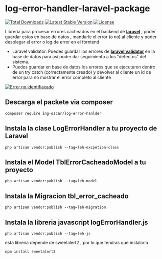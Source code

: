 

# log-error-handler-laravel-package 


<p align="left">
<a href="https://github.com/oscahumbertomr/log-error-handler-laravel-package"><img src="https://poser.pugx.org/ing-oscar/log-error-hanlder/d/total.svg" alt="Total Downloads"></a>
<a href="https://github.com/oscahumbertomr/log-error-handler-laravel-package"><img src="https://poser.pugx.org/ing-oscar/log-error-hanlder/v/stable.svg" alt="Latest Stable Version"></a>
<a href="https://github.com/oscahumbertomr/log-error-handler-laravel-package"><img src="https://poser.pugx.org/ing-oscar/log-error-hanlder/license.svg" alt="License"></a>
</p>





Libreria para procesar errores cacheados en el backend de [**laravel**][1] , 
poder guardar estos en base de datos , mandarle el error (o no) al cliente 
y poder desplegar el error o log de error en el forntend
- Laravel validator: Puedes guardar los errores de [**laravel validator**][2] en la base de datos para así poder
dar seguimiento a los "defectos" del sistema. 
- Puedes guardar en base de datos los errores que se ejecutaron dentro de un try catch (correctamente creado) 
y devolver al cliente un id de error para no mostrar el error completo al cliente 

 [![Error no identifiacado][1]][1]
 
 
   [1]: https://i.stack.imgur.com/MacLn.png

## Descarga el packete via composer
```console
composer require ing-oscar/log-error-hanlder
```

## Instala la clase LogErrorHandler a tu proyecto de Laravel

```console
php artisan vendor:publish --tag=leh-excpetion-class
```

## Instala el Model TblErrorCacheadoModel a tu proyecto 

```console
php artisan vendor:publish --tag=leh-model
```

## Instala la Migracion tbl_error_cacheado 

```console
php artisan vendor:publish --tag=leh-migration
```

## Instala la libreria javascript logErrorHandler.js

```console
php artisan vendor:publish --tag=leh-js
```
esta libreria depende de sweetalert2 , por lo que tendras que instalarla
```console
npm install sweetalert2
```



[1]: https://laravel.com/
[2]: https://laravel.com/docs/5.8/validation
